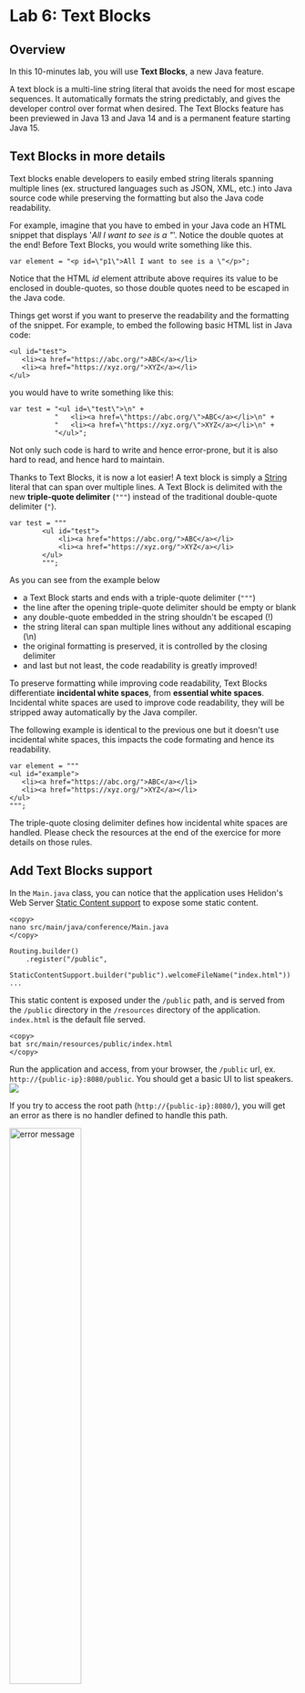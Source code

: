 # Lab 6: Text Blocks

## Overview

In this 10-minutes lab, you will use **Text Blocks**, a new Java feature.

A text block is a multi-line string literal that avoids the need for most escape sequences. It automatically formats the string predictably, and gives the developer control over format when desired. The Text Blocks feature has been previewed in Java 13 and Java 14 and is a permanent feature starting Java 15.

## Text Blocks in more details

Text blocks enable developers to easily embed string literals spanning multiple lines (ex. structured languages such as JSON, XML, etc.) into Java source code while preserving the formatting but also the Java code readability.

For example, imagine that you have to embed in your Java code an HTML snippet that displays '_All I want to see is a "_'. Notice the double quotes at the end! Before Text Blocks, you would write something like this.

```
var element = "<p id=\"p1\">All I want to see is a \"</p>";
```

Notice that the HTML _id_ element attribute above requires its value to be enclosed in double-quotes, so those double quotes need to be escaped in the Java code. 

Things get worst if you want to preserve the readability and the formatting of the snippet. For example, to embed the following basic HTML list in Java code:

```
<ul id="test">
   <li><a href="https://abc.org/">ABC</a></li>
   <li><a href="https://xyz.org/">XYZ</a></li>
</ul>
```
you would have to write something like this:

```
var test = "<ul id=\"test\">\n" +
           "   <li><a href=\"https://abc.org/\">ABC</a></li>\n" +
           "   <li><a href=\"https://xyz.org/\">XYZ</a></li>\n" +
           "</ul>";
```


Not only such code is hard to write and hence error-prone, but it is also hard to read, and hence hard to maintain.

Thanks to Text Blocks, it is now a lot easier! A text block is simply a [String](https://docs.oracle.com/en/java/javase/14/docs/api/java.base/java/lang/String.html) literal that can span over multiple lines. A Text Block is delimited with the new **triple-quote delimiter** (`"""`) instead of the traditional double-quote delimiter (`"`).

```
var test = """
        <ul id="test">
            <li><a href="https://abc.org/">ABC</a></li>
            <li><a href="https://xyz.org/">XYZ</a></li>
        </ul>
        """; 
```

As you can see from the example below
- a Text Block starts and ends with a triple-quote delimiter (`"""`)
- the line after the opening triple-quote delimiter should be empty or blank
- any double-quote embedded in the string shouldn't be escaped (!)
- the string literal can span multiple lines without any additional escaping (\n)
- the original formatting is preserved, it is controlled by the closing delimiter
- and last but not least, the code readability is greatly improved!

To preserve formatting while improving code readability, Text Blocks differentiate __incidental white spaces__, from __essential white spaces__. Incidental white spaces are used to improve code readability, they will be stripped away automatically by the Java compiler.

The following example is identical to the previous one but it doesn't use incidental white spaces, this impacts the code formating and hence its readability.

```
var element = """
<ul id="example">
   <li><a href="https://abc.org/">ABC</a></li>
   <li><a href="https://xyz.org/">XYZ</a></li>
</ul>
"""; 
```
The triple-quote closing delimiter defines how incidental white spaces are handled. Please check the resources at the end of the exercice for more details on those rules.

## Add Text Blocks support

In the `Main.java` class, you can notice that the application uses Helidon's Web Server [Static Content support](https://helidon.io/docs/v2/#/se/webserver/06_static-content-support) to expose some static content.

```
<copy>
nano src/main/java/conference/Main.java
</copy>
```

```
Routing.builder()
    .register("/public", 
        StaticContentSupport.builder("public").welcomeFileName("index.html"))
...
```

This static content is exposed under the `/public` path, and is served from the `/public` directory in the `/resources` directory of the application. `index.html` is the default file served.

```
<copy>
bat src/main/resources/public/index.html
</copy>
```

Run the application and access, from your browser, the `/public` url, ex. `http://{public-ip}:8080/public`. You should get a basic UI to list speakers.
![](./images/lab5-1.png " ") 

If you try to access the root path (`http://{public-ip}:8080/`), you will get an error as there is no handler defined to handle this path. 


<img src="./images/lab5-2.png" alt="error message" width=50%/>


To fix this, any HTTP request to the `/` path should be forwarded to the `/public` path.


**1. Define an HTML snippet to trigger a client-side forward**

In the `createRouting` method, define a Text Block that embeds some HTML to trigger a client-side forward to the `/public` path.


```
<copy>
nano src/main/java/conference/Main.java
</copy>
```

```
<copy>
var snippet = 
    """
    <html>
       <title>Almost there</title>
       <body>
          You are being redirected...
          <meta http-equiv="refresh" content="0; url=/public/" />
       </body>
    </html>
    """;
</copy>	
```

**2. Update the application routing**

Update the application routings to serve that HTML snippet whenever someone hits the root `/` path.


```
return Routing.builder()
    <copy>.get("/", (req, res) -> { res.send(snippet); } )</copy>
    .register("/public", 
        StaticContentSupport.builder("public")
             .welcomeFileName("index.html"))
    .register("/speakers", speakerService)
    .build();

```

Let's check the snippet that was just added.

```
   …
   .get("/", (req, res) -> { res.send(snippet); } )
   …
```

It defines a [handler](https://helidon.io/docs/v2/apidocs/io.helidon.webserver/io/helidon/webserver/Handler.html) for any HTTP GET requests under the `/` path.  It has one method ([accept](https://docs.oracle.com/en/java/javase/11/docs/api/java.base/java/util/function/BiConsumer.html?is-external=true#accept(T,U))) that takes a `BiConsumer<ServerRequest, ServerResponse>` to handle the request. In this case, we pass it a Lambda expression that sends the HTML snippet that will trigger the forward on the client-side.



**3. Test the application**

Compile, and access the application from a browser, `http://{public-ip}:8080/`

<img src="./images/lab5-3.png" alt="raw html" width=60%/>

You can notice that the HTML formatting has been preserved which is good but that is not really what we expected as the HTML is not rendered in the browser! To understand the issue, use `curl` to get more details on the HTTP request/response.


```
> <copy>curl -v http://{public-ip}:8080</copy>
...
< HTTP/1.1 200 OK
< Content-Type: text/plain
...
```

You can see that the content type of the HTTP response is set to `text/plain` and not `text/html`! That explains why the HTML is not parsed and rendered by the browser. This can be easily fixed by correctly setting the MediaType header before sending the response. 

```
…
<copy>
.get("/", (req, res) -> {
       res.headers().contentType(MediaType.TEXT_HTML);
       res.send(snippet);
    })
</copy>
…
```

💡 Make sure to update the imports to include `import io.helidon.common.http.MediaType`

Now when you access the root path, your browser should be automatically redirected to the simple HTML UI.


**4. Understand how Text Block works**

Remove the `res.headers().contentType(MediaType.TEXT_HTML);` line to bypass HTML rendering on the client side. Try mutilple variations by adjusting the closing delimiter to understand how the incidental spaces are handled. 

💡 You might want to check the resources suggested in the next section to understand some behaviors.


```
<copy>
message = """
             Does this one work?
             """;
</copy>
```

```
<copy>
message = """
          And
		what
	  about
	this?
    """;
</copy>
```

```
<copy>
message = """
          A single line Text Block?""";
</copy>
```

```
<copy>
message = """And what about this?""";
</copy>
```


## Wrap-up


In this exercise, you have used Text Blocks, a standard Java 15 feature, to easily embed HTML into Java code. 

Simply put, Text Blocks enable developers to easily embed string literals spanning multiple lines into Java source code while preserving the original formatting but also Java code readability. Text blocks are handy to deal with structured languages (ex. XML, JSON, etc.) without having to worry about escaping special characters (ex. new line, double quotes) nor altering the original formatting. Finally, the power of the [String API](https://docs.oracle.com/en/java/javase/15/docs/api/java.base/java/lang/String.html) remains at our disposal with Text Blocks.

Check the following resources for more details on Text Blocks.

* [JEP 378: Text Blocks](https://openjdk.java.net/jeps/378)
* [Programmer's Guide To Text Blocks](https://inside.java/2019/08/06/text-blocks-guide/)
* [Java Feature Spotlight: Text Blocks](https://inside.java/2020/05/01/spotlighttextblocks/)










